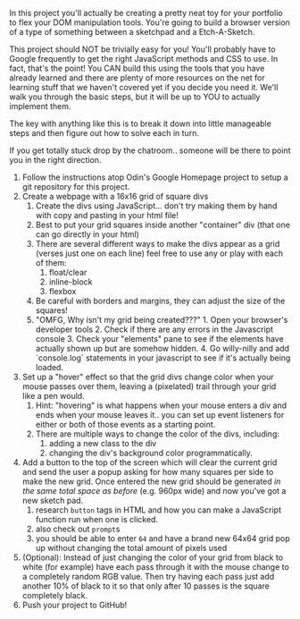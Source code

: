 In this project you'll actually be creating a pretty neat toy for your portfolio to flex your DOM manipulation tools.  You're going to build a browser version of a type of something between a sketchpad and a Etch-A-Sketch.

This project should NOT be trivially easy for you!  You'll probably have to Google frequently to get the right JavaScript methods and CSS to use.  In fact, that's the point!  You CAN build this using the tools that you have already learned and there are plenty of more resources on the net for learning stuff that we haven't covered yet if you decide you need it.  We'll walk you through the basic steps, but it will be up to YOU to actually implement them.

The key with anything like this is to break it down into little manageable steps and then figure out how to solve each in turn.

If you get totally stuck drop by the chatroom.. someone will be there to point you in the right direction.

1. Follow the instructions atop Odin's Google Homepage project to setup a git repository for this project.
2. Create a webpage with a 16x16 grid of square divs
   1. Create the divs using JavaScript... don't try making them by hand with copy and pasting in your html file!
   2. Best to put your grid squares inside another "container" div \(that one can go directly in your html\)
   3. There are several different ways to make the divs appear as a grid \(verses just one on each line\) feel free to use any or play with each of them:
      1. float/clear
      2. inline-block
      3. flexbox
   4. Be careful with borders and margins, they can adjust the size of the squares!
   5. "OMFG, Why isn't my grid being created???"
              1. Open your browser's developer tools
              2. Check if there are any errors in the Javascript console
              3. Check your "elements" pane to see if the elements have actually shown up but are somehow hidden.
              4. Go willy-nilly and add  \`console.log\` statements in your javascript to see if it's actually being loaded.
3. Set up a "hover" effect so that the grid divs change color when your mouse passes over them, leaving a \(pixelated\) trail through your grid like a pen would.
   1. Hint: "hovering" is what happens when your mouse enters a div and ends when your mouse leaves it.. you can set up event listeners for either or both of those events as a starting point.
   2. There are multiple ways to change the color of the divs, including:
      1. adding a new class to the div
      2. changing the div's background color programmatically.
4. Add a button to the top of the screen which will clear the current grid and send the user a popup asking for how many squares per side to make the new grid.  Once entered the new grid should be generated _in the same total space as before_ \(e.g. 960px wide\) and now you've got a new sketch pad.
   1. research `button` tags in HTML and how you can make a JavaScript function run when one is clicked.
   2. also check out `prompt`s
   3. you should be able to enter `64` and have a brand new 64x64 grid pop up without changing the total amount of pixels used
5. \(Optional\): Instead of just changing the color of your grid from black to white \(for example\) have each pass through it with the mouse change to a completely random RGB value.   Then try having each pass just add another 10% of black to it so that only after 10 passes is the square completely black.
6. Push your project to GitHub!



